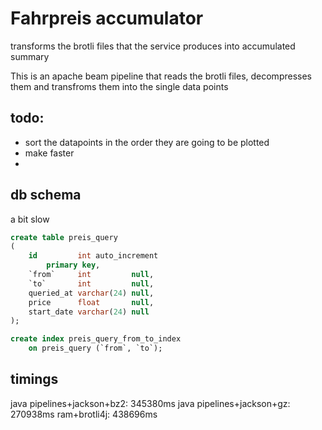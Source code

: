 
# Fahrpreis accumulator

transforms the brotli files that the service produces into accumulated summary

This is an apache beam pipeline that reads the brotli files, decompresses them and transfroms them into the single data points

## todo:
 - sort the datapoints in the order they are going to be plotted
 - make faster
 - 


## db schema
 a bit slow

```sql
create table preis_query
(
    id         int auto_increment
        primary key,
    `from`     int         null,
    `to`       int         null,
    queried_at varchar(24) null,
    price      float       null,
    start_date varchar(24) null
);

create index preis_query_from_to_index
    on preis_query (`from`, `to`);
```


## timings
java pipelines+jackson+bz2: 345380ms
java pipelines+jackson+gz: 270938ms
ram+brotli4j: 438696ms

